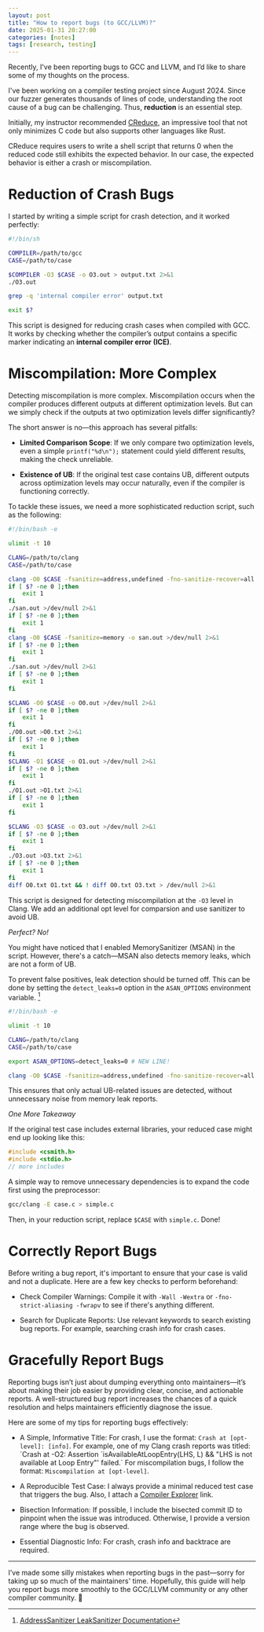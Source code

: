 ```yaml
---
layout: post
title: "How to report bugs (to GCC/LLVM)?"
date: 2025-01-31 20:27:00
categories: [notes]
tags: [research, testing]
---
```


Recently, I've been reporting bugs to GCC and LLVM, and I’d like to share some of my thoughts on the process. 

<!--more-->

I've been working on a compiler testing project since August 2024.
Since our fuzzer generates thousands of lines of code, understanding the root cause of a bug can be challenging. 
Thus, **reduction** is an essential step. 

Initially, my instructor recommended [CReduce](https://github.com/csmith-project/creduce), an impressive tool that not only minimizes C code but also supports other languages like Rust. 

CReduce requires users to write a shell script that returns 0 when the reduced code still exhibits the expected behavior. 
In our case, the expected behavior is either a crash or miscompilation. 

# Reduction of Crash Bugs

I started by writing a simple script for crash detection, and it worked perfectly:

```sh
#!/bin/sh

COMPILER=/path/to/gcc
CASE=/path/to/case

$COMPILER -O3 $CASE -o O3.out > output.txt 2>&1
./O3.out

grep -q 'internal compiler error' output.txt

exit $?
```

This script is designed for reducing crash cases when compiled with GCC. It works by checking whether the compiler’s output contains a specific marker indicating an **internal compiler error (ICE)**.

# Miscompilation: More Complex

Detecting miscompilation is more complex. Miscompilation occurs when the compiler produces different outputs at different optimization levels. But can we simply check if the outputs at two optimization levels differ significantly? 

The short answer is no—this approach has several pitfalls: 

- **Limited Comparison Scope**: If we only compare two optimization levels, even a simple `printf("%d\n");` statement could yield different results, making the check unreliable.

- **Existence of UB**: If the original test case contains UB, different outputs across optimization levels may occur naturally, even if the compiler is functioning correctly.

To tackle these issues, we need a more sophisticated reduction script, such as the following: 

```sh
#!/bin/bash -e

ulimit -t 10

CLANG=/path/to/clang
CASE=/path/to/case

clang -O0 $CASE -fsanitize=address,undefined -fno-sanitize-recover=all -o san.out >/dev/null 2>&1
if [ $? -ne 0 ];then
    exit 1
fi
./san.out >/dev/null 2>&1
if [ $? -ne 0 ];then
    exit 1
fi
clang -O0 $CASE -fsanitize=memory -o san.out >/dev/null 2>&1
if [ $? -ne 0 ];then
    exit 1
fi
./san.out >/dev/null 2>&1
if [ $? -ne 0 ];then
    exit 1
fi

$CLANG -O0 $CASE -o O0.out >/dev/null 2>&1
if [ $? -ne 0 ];then
    exit 1
fi
./O0.out >O0.txt 2>&1
if [ $? -ne 0 ];then
    exit 1
fi
$CLANG -O1 $CASE -o O1.out >/dev/null 2>&1
if [ $? -ne 0 ];then
    exit 1
fi
./O1.out >O1.txt 2>&1
if [ $? -ne 0 ];then
    exit 1
fi

$CLANG -O3 $CASE -o O3.out >/dev/null 2>&1
if [ $? -ne 0 ];then
    exit 1
fi
./O3.out >O3.txt 2>&1
if [ $? -ne 0 ];then
    exit 1
fi
diff O0.txt O1.txt && ! diff O0.txt O3.txt > /dev/null 2>&1
```

This script is designed for detecting miscompilation at the `-O3` level in Clang.
We add an additional opt level for comparsion and use sanitizer to avoid UB. 

*Perfect? No!*

You might have noticed that I enabled MemorySanitizer (MSAN) in the script. However, there's a catch—MSAN also detects memory leaks, which are not a form of UB. 

To prevent false positives, leak detection should be turned off. This can be done by setting the `detect_leaks=0` option in the `ASAN_OPTIONS` environment variable. [^1]

[^1]: [AddressSanitizer LeakSanitizer Documentation](https://github.com/google/sanitizers/wiki/AddressSanitizerLeakSanitizer)


```sh
#!/bin/bash -e

ulimit -t 10

CLANG=/path/to/clang
CASE=/path/to/case

export ASAN_OPTIONS=detect_leaks=0 # NEW LINE!

clang -O0 $CASE -fsanitize=address,undefined -fno-sanitize-recover=all -o san.out >/dev/null 2>&1
```

This ensures that only actual UB-related issues are detected, without unnecessary noise from memory leak reports.

*One More Takeaway*

If the original test case includes external libraries, your reduced case might end up looking like this:

```c
#include <csmith.h>
#include <stdio.h>
// more includes
```

A simple way to remove unnecessary dependencies is to expand the code first using the preprocessor: 

```sh
gcc/clang -E case.c > simple.c
```

Then, in your reduction script, replace `$CASE` with `simple.c`. Done!

# Correctly Report Bugs

Before writing a bug report, it's important to ensure that your case is valid and not a duplicate. Here are a few key checks to perform beforehand:

- Check Compiler Warnings: Compile it with `-Wall -Wextra` or `-fno-strict-aliasing -fwrapv` to see if there's anything different. 

- Search for Duplicate Reports: Use relevant keywords to search existing bug reports. For example, searching crash info for crash cases.  

# Gracefully Report Bugs

Reporting bugs isn’t just about dumping everything onto maintainers—it’s about making their job easier by providing clear, concise, and actionable reports. A well-structured bug report increases the chances of a quick resolution and helps maintainers efficiently diagnose the issue.

Here are some of my tips for reporting bugs effectively:

- A Simple, Informative Title: For crash, I use the format: `Crash at [opt-level]: [info]`. For example, one of my Clang crash reports was titled: \`Crash at -O2: Assertion \`isAvailableAtLoopEntry(LHS, L) && "LHS is not available at Loop Entry"' failed.\`
For miscompilation bugs, I follow the format:  `Miscompilation at [opt-level]`. 

- A Reproducible Test Case: I always provide a minimal reduced test case that triggers the bug. Also, I attach a [Compiler Explorer](https://godbolt.org/) link. 

- Bisection Information: If possible, I include the bisected commit ID to pinpoint when the issue was introduced. Otherwise, I provide a version range where the bug is observed. 

- Essential Diagnostic Info: For crash, crash info and backtrace are required. 

---

I’ve made some silly mistakes when reporting bugs in the past—sorry for taking up so much of the maintainers' time. Hopefully, this guide will help you report bugs more smoothly to the GCC/LLVM community or any other compiler community. 🙂
